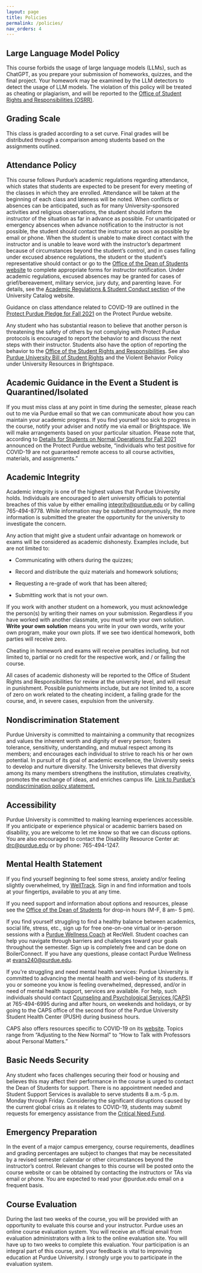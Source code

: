 ```yaml
---
layout: page
title: Policies
permalink: /policies/
nav_orders: 4
---
```


## Large Language Model Policy  
This course forbids the usage of large language models (LLMs), such as ChatGPT, as you prepare your submission of homeworks, quizzes, and the final project. Your homework may be examined by the LLM detectors to detect the usage of LLM models. The violation of this policy will be treated as cheating or plagiarism, and will be reported to the [Office of Student Rights and Responsibilities (OSRR)](https://www.purdue.edu/odos/osrr/).  

## Grading Scale
This class is graded according to a set curve. Final grades will be distributed through a comparison among students based on the assignments outlined.

## Attendance Policy
This course follows Purdue’s academic regulations regarding attendance, which states that students are expected to be present for every meeting of the classes in which they are enrolled. Attendance will be taken at the beginning of each class and lateness will be noted. When conflicts or absences can be anticipated, such as for many University-sponsored activities and religious observations, the student should inform the instructor of the situation as far in advance as possible. For unanticipated or emergency absences when advance notification to the instructor is not possible, the student should contact the instructor as soon as possible by email or phone. When the student is unable to make direct contact with the instructor and is unable to leave word with the instructor’s department because of circumstances beyond the student’s control, and in cases falling under excused absence regulations, the student or the student’s representative should contact or go to the [Office of the Dean of Students website](https://www.purdue.edu/advocacy/students/absences.html) to complete appropriate forms for instructor notification. Under academic regulations, excused absences may be granted for cases of grief/bereavement, military service, jury duty, and parenting leave. For details, see the  [Academic Regulations & Student Conduct section](https://catalog.purdue.edu/content.php?catoid=13&navoid=15965#a-attendance) of the University Catalog website. 

Guidance on class attendance related to COVID-19 are outlined in the [Protect Purdue Pledge for Fall 2021](https://protect.purdue.edu/pledge/) on the Protect Purdue website.

Any student who has substantial reason to believe that another person is threatening the safety of others by not complying with Protect Purdue protocols is encouraged to report the behavior to and discuss the next steps with their instructor. Students also have the option of reporting the behavior to the [Office of the Student Rights and Responsibilities](https://www.purdue.edu/odos/osrr/). See also [Purdue University Bill of Student Rights](https://catalog.purdue.edu/content.php?catoid=7&navoid=2852#purdue-university-bill-of-student-rights) and the Violent Behavior Policy under University Resources in Brightspace. 

## Academic Guidance in the Event a Student is Quarantined/Isolated
If you must miss class at any point in time during the semester, please reach out to me via Purdue email so that we can communicate about how you can maintain your academic progress. If you find yourself too sick to progress in the course, notify your adviser and notify me via email or Brightspace. We will make arrangements based on your particular situation. Please note that, according to [Details for Students on Normal Operations for Fall 2021](https://protect.purdue.edu/updates/purdue-announces-additional-details-for-students-on-normal-operations-for-fall-2021/) announced on the Protect Purdue website, “individuals who test positive for COVID-19 are not guaranteed remote access to all course activities, materials, and assignments.”


## Academic Integrity
Academic integrity is one of the highest values that Purdue University holds. Individuals are encouraged to alert university officials to potential breaches of this value by either emailing integrity@purdue.edu or by calling 765-494-8778. While information may be submitted anonymously, the more information is submitted the greater the opportunity for the university to investigate the concern. 

Any action that might give a student unfair advantage on homework or exams will be considered as academic dishonesty. Examples include, but are not limited to:

- Communicating with others during the quizzes;

- Record and distribute the quiz materials and homework solutions;

- Requesting a re-grade of work that has been altered;

- Submitting work that is not your own.

If you work with another student on a homework, you must acknowledge the person(s) by writing their names on your submission. Regardless if you have worked with another classmate, you must write your own solution. **Write your own solution** means you write in your own words, write your own program, make your own plots. If we see two identical homework, both parties will receive zero.

Cheating in homework and exams will receive penalties including, but not limited to, partial or no credit for the respective work, and / or failing the course.

All cases of academic dishonesty will be reported to the Office of Student Rights and Responsibilities for review at the university level, and will result in punishment. Possible punishments include, but are not limited to, a score of zero on work related to the cheating incident, a failing grade for the course, and, in severe cases, expulsion from the university.

## Nondiscrimination Statement
Purdue University is committed to maintaining a community that recognizes and values the inherent worth and dignity of every person; fosters tolerance, sensitivity, understanding, and mutual respect among its members; and encourages each individual to strive to reach his or her own potential. In pursuit of its goal of academic excellence, the University seeks to develop and nurture diversity. The University believes that diversity among its many members strengthens the institution, stimulates creativity, promotes the exchange of ideas, and enriches campus life. [Link to Purdue's nondiscrimination policy statement.](http://www.purdue.edu/purdue/ea_eou_statement.html)

## Accessibility
Purdue University is committed to making learning experiences accessible. If you anticipate or experience physical or academic barriers based on disability, you are welcome to let me know so that we can discuss options. You are also encouraged to contact the Disability Resource Center at: drc@purdue.edu or by phone: 765-494-1247.


## Mental Health Statement
If you find yourself beginning to feel some stress, anxiety and/or feeling slightly overwhelmed, try [WellTrack](https://purdue.welltrack.com/). Sign in and find information and tools at your fingertips, available to you at any time.

If you need support and information about options and resources, please see the [Office of the Dean of Students](https://www.purdue.edu/odos/) for drop-in hours (M-F, 8 am- 5 pm).

If you find yourself struggling to find a healthy balance between academics, social life, stress, etc., sign up for free one-on-one virtual or in-person sessions with a [Purdue Wellness Coach](https://www.purdue.edu/recwell/fitness-wellness/wellness/one-on-one-coaching/wellness-coaching.php) at RecWell. Student coaches can help you navigate through barriers and challenges toward your goals throughout the semester. Sign up is completely free and can be done on BoilerConnect. If you have any questions, please contact Purdue Wellness at evans240@purdue.edu.

If you're struggling and need mental health services: Purdue University is committed to advancing the mental health and well-being of its students. If you or someone you know is feeling overwhelmed, depressed, and/or in need of mental health support, services are available. For help, such individuals should contact [Counseling and Psychological Services (CAPS)](https://www.purdue.edu/caps/) at 765-494-6995 during and after hours, on weekends and holidays, or by going to the CAPS office of the second floor of the Purdue University Student Health Center (PUSH) during business hours.

CAPS also offers resources specific to COVID-19 on its [website](https://www.purdue.edu/caps/covid-19/index.html). Topics range from “Adjusting to the New Normal” to “How to Talk with Professors about Personal Matters.” 

## Basic Needs Security
Any student who faces challenges securing their food or housing and believes this may affect their performance in the course is urged to contact the Dean of Students for support. There is no appointment needed and Student Support Services is available to serve students 8 a.m.-5 p.m. Monday through Friday. Considering the significant disruptions caused by the current global crisis as it relates to COVID-19, students may submit requests for emergency assistance from the [Critical Need Fund](https://www.purdue.edu/odos/resources/critical-need-fund.html).

## Emergency Preparation
In the event of a major campus emergency, course requirements, deadlines and grading percentages are subject to changes that may be necessitated by a revised semester calendar or other circumstances beyond the instructor’s control. Relevant changes to this course will be posted onto the course website or can be obtained by contacting the instructors or TAs via email or phone. You are expected to read your @purdue.edu email on a frequent basis.


## Course Evaluation
During the last two weeks of the course, you will be provided with an opportunity to evaluate this course and your instructor. Purdue uses an online course evaluation system. You will receive an official email from evaluation administrators with a link to the online evaluation site. You will have up to two weeks to complete this evaluation. Your participation is an integral part of this course, and your feedback is vital to improving education at Purdue University. I strongly urge you to participate in the evaluation system.